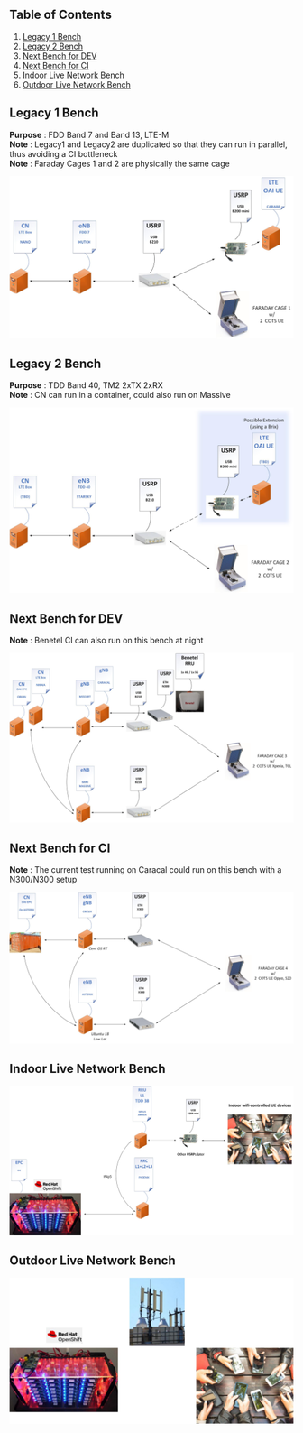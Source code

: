 ## Table of Contents ##

1.   [Legacy 1 Bench](#legacy-1-bench)
2.   [Legacy 2 Bench](#legacy-2-bench)
3.   [Next Bench for DEV](#next-bench-for-dev)
4.   [Next Bench for CI](#next-bench-for-ci)
5.   [Indoor Live Network Bench](#indoor-live-network-bench)
6.   [Outdoor Live Network Bench](#outdoor-live-network-bench)


## Legacy 1 Bench

**Purpose** : FDD Band 7 and Band 13, LTE-M  
**Note** : Legacy1 and Legacy2 are duplicated so that they can run in parallel, thus avoiding a CI bottleneck  
**Note** : Faraday Cages 1 and 2 are physically the same cage  

![image info](./testbenches_doc_resources/legacy1.jpg)

## Legacy 2 Bench

**Purpose** : TDD Band 40, TM2 2xTX 2xRX  
**Note** : CN can run in a container, could also run on Massive 

![image info](./testbenches_doc_resources/legacy2.jpg)

## Next Bench for DEV

**Note** : Benetel CI can also run on this bench at night 

![image info](./testbenches_doc_resources/next_dev.jpg)


## Next Bench for CI

**Note** : The current test running on Caracal could run on this bench with a N300/N300 setup  

![image info](./testbenches_doc_resources/next_ci.jpg)

## Indoor Live Network Bench

![image info](./testbenches_doc_resources/indoor_live.jpg)

## Outdoor Live Network Bench

![image info](./testbenches_doc_resources/outdoor_live.jpg)

